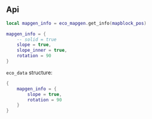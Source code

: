 
## Api

```lua
local mapgen_info = eco_mapgen.get_info(mapblock_pos)

mapgen_info = {
	-- solid = true
	slope = true,
	slope_inner = true,
	rotation = 90
}
```

`eco_data` structure:
```lua
{
	mapgen_info = {
		slope = true,
		rotation = 90
	}
}
```